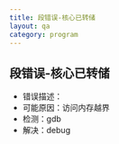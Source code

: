 ```yaml
---
title: 段错误-核心已转储
layout: qa
category: program
---
```


## 段错误-核心已转储

* 错误描述：
* 可能原因：访问内存越界
* 检测：gdb
* 解决：debug